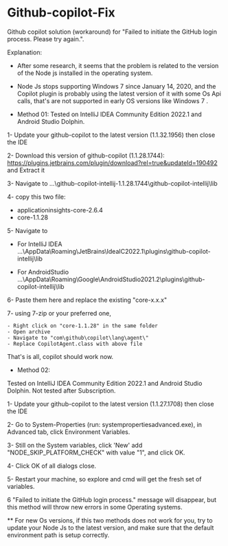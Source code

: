 # Github-copilot-Fix
Github copilot solution (workaround) for "Failed to initiate the GitHub login process. Please try again.".

Explanation:
* After some research, it seems that the problem is related to the version of the Node js installed in the operating system.

* Node Js stops supporting Windows 7 since January 14, 2020, and the Copilot plugin is probably using the latest version of it with some Os Api calls, 
that's are not supported in early OS versions like Windows 7 .

* Method 01:
Tested on IntelliJ IDEA Community Edition 2022.1 and Android Studio Dolphin. 

1- Update your github-copilot to the latest version (1.1.32.1956) then close the IDE

2- Download this version of github-copilot (1.1.28.1744):
   https://plugins.jetbrains.com/plugin/download?rel=true&updateId=190492 and Extract it

3- Navigate to ...\github-copilot-intellij-1.1.28.1744\github-copilot-intellij\lib

4- copy this two file:
   
   * applicationinsights-core-2.6.4
   * core-1.1.28
   
5- Navigate to

   * For IntelliJ IDEA
...\AppData\Roaming\JetBrains\IdeaIC2022.1\plugins\github-copilot-intellij\lib

   * For AndroidStudio
...\AppData\Roaming\Google\AndroidStudio2021.2\plugins\github-copilot-intellij\lib

6- Paste them here and replace the existing "core-x.x.x"

7- using 7-zip or your preferred one,

    - Right click on "core-1.1.28" in the same folder
    - Open archive 
    - Navigate to "com\github\copilot\lang\agent\" 
    - Replace CopilotAgent.class with above file

  That's is all, copilot should work now.
  
  
  
* Method 02:

 Tested on IntelliJ IDEA Community Edition 2022.1 and Android Studio Dolphin. 
 Not tested after Subscription.
 
 
1- Update your github-copilot to the latest version (1.1.27.1708) then close the IDE

2- Go to System-Properties (run: systempropertiesadvanced.exe), in Advanced tab, click Environment Variables.

3- Still on the System variables, click 'New' add "NODE_SKIP_PLATFORM_CHECK" with value "1", and click OK.

4- Click OK of all dialogs close.

5- Restart your machine, so explore and cmd will get the fresh set of variables.

6 "Failed to initiate the GitHub login process." message will disappear, but this method will throw new errors in some Operating systems.


** For new Os versions, if this two methods does not work for you, 
try to update your Node Js to the latest version, 
and make sure that the default environment path is setup correctly.
